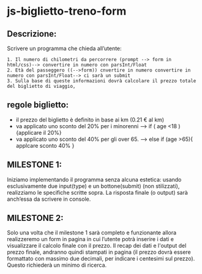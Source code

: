 # js-biglietto-treno-form

## Descrizione:
 Scrivere un programma che chieda all’utente:

    1. Il numero di chilometri da percorrere (prompt --> form in html/css)--> convertire in numero con parsInt/Float
    2. Età del passeggero ((-->form)) cnvertire in numero convertire in numero con parsInt/Float--> ci sarà un submit 
    3. Sulla base di queste informazioni dovrà calcolare il prezzo totale del biglietto di viaggio, 
    
## regole biglietto:
 - il prezzo del biglietto è definito in base ai km (0.21 € al km)
 - va applicato uno sconto del 20% per i minorenni --> if ( age <18 ){applicare il 20%}
 - va applicato uno sconto del 40% per gli over 65. --> else if (age >65){
    applcare sconto 40% }


## MILESTONE 1: 
Iniziamo implementando il programma senza alcuna estetica: usando esclusivamente due input(type) e un bottone(submit) (non stilizzati), realizziamo le specifiche scritte sopra. La risposta finale (o output) sarà anch’essa da scrivere in console.


## MILESTONE 2:
 Solo una volta che il milestone 1 sarà completo e funzionante allora realizzeremo un form in pagina in cui l’utente potrà inserire i dati e visualizzare il calcolo finale con il prezzo. Il recap dei dati e l'output del prezzo finale, andranno quindi stampati in pagina (il prezzo dovrà essere formattato con massimo due decimali, per indicare i centesimi sul prezzo). Questo richiederà un minimo di ricerca.
